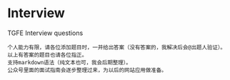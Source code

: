 # Interview
TGFE  Interview questions

```
个人能力有限，请各位添加题目时，一并给出答案（没有答案的，我解决后会@出题人验证）。
以上有答案的题目也请各位指正。
支持markdown语法（纯文本也可，我会后期整理）。
公众号里面的面试指南会逐步整理过来，为以后的网站应用做准备。
```
